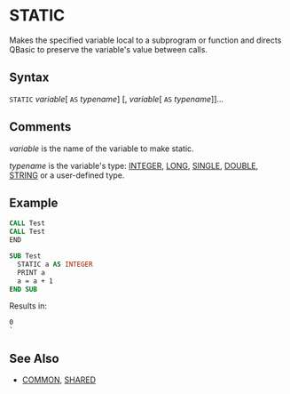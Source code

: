 # STATIC

Makes the specified variable local to a subprogram or function and directs QBasic to preserve the variable's value between calls.

## Syntax

`STATIC` *variable*[ `AS` *typename*] [, *variable*[ `AS` *typename*]]...

## Comments

*variable* is the name of the variable to make static.

*typename* is the variable's type: [INTEGER](INTEGER), [LONG](LONG), [SINGLE](SINGLE), [DOUBLE](DOUBLE), [STRING](STRING) or a user-defined type.

## Example

```vb
CALL Test
CALL Test
END

SUB Test
  STATIC a AS INTEGER
  PRINT a 
  a = a + 1 
END SUB
```

Results in:

```txt
0
`
```

## See Also

- [COMMON](COMMON), [SHARED](SHARED)
